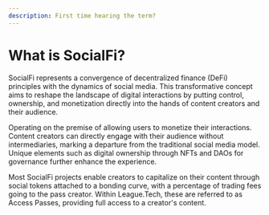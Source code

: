 ```yaml
---
description: First time hearing the term?
---
```


# What is SocialFi?

SocialFi represents a convergence of decentralized finance (DeFi) principles with the dynamics of social media. This transformative concept aims to reshape the landscape of digital interactions by putting control, ownership, and monetization directly into the hands of content creators and their audience.

Operating on the premise of allowing users to monetize their interactions. Content creators can directly engage with their audience without intermediaries, marking a departure from the traditional social media model. Unique elements such as digital ownership through NFTs and DAOs for governance further enhance the experience.

Most SocialFi projects enable creators to capitalize on their content through social tokens attached to a bonding curve, with a percentage of trading fees going to the pass creator. Within League.Tech, these are referred to as Access Passes, providing full access to a creator's content.
